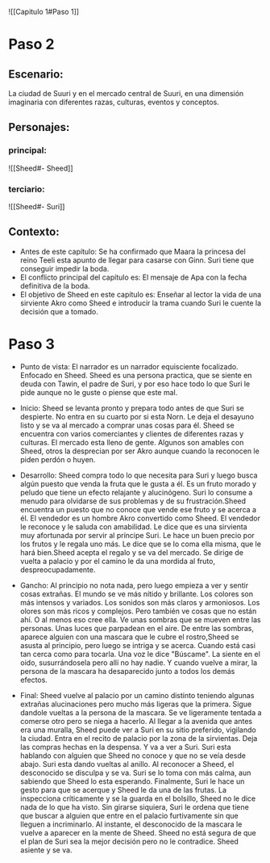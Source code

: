 ![[Capitulo 1#Paso 1]]

# Paso 2

## Escenario:
La ciudad de Suuri y en el mercado central de Suuri, en una dimensión imaginaria con diferentes razas, culturas, eventos y conceptos.

## Personajes:
### principal:
![[Sheed#- Sheed]]
### terciario:
![[Sheed#- Suri]]

## Contexto:
-   Antes de este capítulo: Se ha confirmado que Maara la princesa del reino Teeli esta apunto de llegar para casarse con Ginn. Suri tiene que conseguir impedir la boda.
-  El conflicto principal del capítulo es: El mensaje de Apa con la fecha definitiva de la boda.
-   El objetivo de Sheed en este capítulo es: Enseñar al lector la vida de una sirviente Akro como Sheed e introducir la trama cuando Suri le cuente la decisión que a tomado.

# Paso 3

 - Punto de vista: El narrador es un narrador equisciente focalizado. Enfocado en Sheed. Sheed es una persona practica, que se siente en deuda con Tawin, el padre de Suri, y por eso hace todo lo que Suri le pide aunque no le guste o piense que este mal.

- Inicio: Sheed se levanta pronto y prepara todo antes de que Suri se despierte. No entra en su cuarto por si esta Norn. Le deja el desayuno listo y se va al mercado a comprar unas cosas para él. Sheed  se encuentra con varios comerciantes y clientes de diferentes razas y culturas. El mercado esta lleno de gente. Algunos son amables con Sheed, otros la desprecian por ser Akro aunque cuando la reconocen le piden perdón o huyen.

- Desarrollo: Sheed compra todo lo que necesita para Suri y luego busca algún puesto que venda la fruta que le gusta a él. Es un fruto morado y peludo que tiene un efecto relajante y alucinógeno. Suri lo consume a menudo para olvidarse de sus problemas y de su frustración.Sheed encuentra un puesto que no conoce que vende ese fruto y se acerca a él. El vendedor es un hombre Akro convertido como Sheed. El vendedor le reconoce y le saluda con amabilidad. Le dice que es una sirvienta muy afortunada por servir al príncipe Suri. Le hace un buen precio por los frutos y le regala uno más. Le dice que se lo coma ella misma, que le hará bien.Sheed acepta el regalo y se va del mercado. Se dirige de vuelta a palacio y por el camino le da una mordida al fruto, despreocupadamente. 

- Gancho: Al principio no nota nada, pero luego empieza a ver y sentir cosas extrañas. El mundo se ve más nítido y brillante. Los colores son más intensos y variados. Los sonidos son más claros y armoniosos. Los olores son más ricos y complejos. Pero también ve cosas que no están ahí. O al menos eso cree ella. Ve unas sombras que se mueven entre las personas. Unas luces que parpadean en el aire. De entre las sombras, aparece alguien con una mascara que le cubre el rostro,Sheed se asusta al principio, pero luego se intriga y se acerca. Cuando está casi tan cerca como para tocarla. Una voz le dice "Búscame". La siente en el oido, susurrándosela pero allí no hay nadie. Y cuando vuelve a mirar, la persona de la mascara ha desaparecido junto a todos los demás efectos.

- Final: Sheed vuelve al palacio por un camino distinto teniendo algunas extrañas alucinaciones pero mucho más ligeras que la primera. Sigue dandole vueltas a la persona de la mascara. Se ve ligeramente tentada a comerse otro pero se niega a hacerlo. Al llegar a la avenida que antes era una muralla, Sheed puede ver a Suri en su sitio preferido, vigilando la ciudad. Entra en el recito de palacio por la zona de la sirvientas. Deja las compras hechas en la despensa. Y va a ver a Suri. Suri esta hablando con alguien que Sheed no conoce y que no se veía desde abajo. Suri esta dando vueltas al anillo. Al reconocer a Sheed, el desconocido se disculpa y se va. Suri se lo toma con más calma, aun sabiendo que Sheed lo esta esperando. Finalmente, Suri le hace un gesto para que se acerque y Sheed le da una de las frutas. La inspecciona críticamente y se la guarda en el bolsillo, Sheed no le dice nada de lo que ha visto. Sin girarse siquiera, Suri le ordena que tiene que buscar a alguien que entre en el palacio furtivamente sin que lleguen a incriminarlo. Al instante, el desconocido de la mascara le vuelve a aparecer en la mente de Sheed. Sheed no está segura de que el plan de Suri sea la mejor decisión pero no le contradice. Sheed asiente y se va.